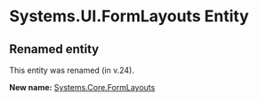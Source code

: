 # Systems.UI.FormLayouts Entity

## Renamed entity

This entity was renamed (in v.24).

**New name:** [Systems.Core.FormLayouts](Systems.Core.FormLayouts.md)
